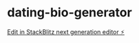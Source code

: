 # dating-bio-generator

[Edit in StackBlitz next generation editor ⚡️](https://stackblitz.com/~/github.com/Abhinayy27/dating-bio-generator)